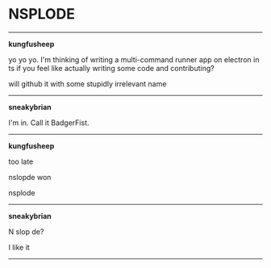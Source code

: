 # NSPLODE

----------

**kungfusheep**

yo yo yo. I'm thinking of writing a multi-command runner app on electron in ts if you feel like actually writing some code and contributing?

will github it with some stupidly irrelevant name

----------

**sneakybrian**

I'm in. Call it BadgerFist.

----------

**kungfusheep**

too late

nslopde won

nsplode

----------

**sneakybrian**

N slop de?

I like it

----------


